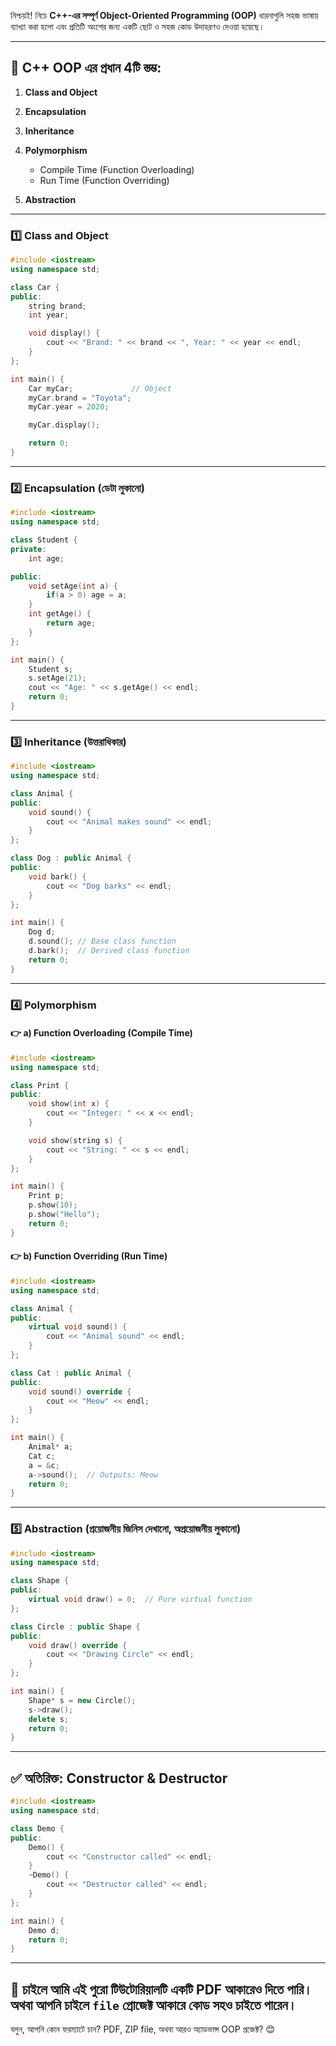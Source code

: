 নিশ্চয়ই! নিচে **C++-এর সম্পূর্ণ Object-Oriented Programming (OOP)** ধারনাগুলি সহজ ভাষায় ব্যাখ্যা করা হলো এবং প্রতিটি অংশের জন্য একটি ছোট ও সহজ কোড উদাহরণও দেওয়া হয়েছে।

---

## 🎯 C++ OOP এর প্রধান 4টি স্তম্ভ:

1. **Class and Object**
2. **Encapsulation**
3. **Inheritance**
4. **Polymorphism**

   * Compile Time (Function Overloading)
   * Run Time (Function Overriding)
5. **Abstraction**

---

### 1️⃣ Class and Object

```cpp
#include <iostream>
using namespace std;

class Car {
public:
    string brand;
    int year;

    void display() {
        cout << "Brand: " << brand << ", Year: " << year << endl;
    }
};

int main() {
    Car myCar;             // Object
    myCar.brand = "Toyota";
    myCar.year = 2020;

    myCar.display();

    return 0;
}
```

---

### 2️⃣ Encapsulation (ডেটা লুকানো)

```cpp
#include <iostream>
using namespace std;

class Student {
private:
    int age;

public:
    void setAge(int a) {
        if(a > 0) age = a;
    }
    int getAge() {
        return age;
    }
};

int main() {
    Student s;
    s.setAge(21);
    cout << "Age: " << s.getAge() << endl;
    return 0;
}
```

---

### 3️⃣ Inheritance (উত্তরাধিকার)

```cpp
#include <iostream>
using namespace std;

class Animal {
public:
    void sound() {
        cout << "Animal makes sound" << endl;
    }
};

class Dog : public Animal {
public:
    void bark() {
        cout << "Dog barks" << endl;
    }
};

int main() {
    Dog d;
    d.sound(); // Base class function
    d.bark();  // Derived class function
    return 0;
}
```

---

### 4️⃣ Polymorphism

#### 👉 a) Function Overloading (Compile Time)

```cpp
#include <iostream>
using namespace std;

class Print {
public:
    void show(int x) {
        cout << "Integer: " << x << endl;
    }

    void show(string s) {
        cout << "String: " << s << endl;
    }
};

int main() {
    Print p;
    p.show(10);
    p.show("Hello");
    return 0;
}
```

#### 👉 b) Function Overriding (Run Time)

```cpp
#include <iostream>
using namespace std;

class Animal {
public:
    virtual void sound() {
        cout << "Animal sound" << endl;
    }
};

class Cat : public Animal {
public:
    void sound() override {
        cout << "Meow" << endl;
    }
};

int main() {
    Animal* a;
    Cat c;
    a = &c;
    a->sound();  // Outputs: Meow
    return 0;
}
```

---

### 5️⃣ Abstraction (প্রয়োজনীয় জিনিস দেখানো, অপ্রয়োজনীয় লুকানো)

```cpp
#include <iostream>
using namespace std;

class Shape {
public:
    virtual void draw() = 0;  // Pure virtual function
};

class Circle : public Shape {
public:
    void draw() override {
        cout << "Drawing Circle" << endl;
    }
};

int main() {
    Shape* s = new Circle();
    s->draw();
    delete s;
    return 0;
}
```

---

## ✅ অতিরিক্ত: Constructor & Destructor

```cpp
#include <iostream>
using namespace std;

class Demo {
public:
    Demo() {
        cout << "Constructor called" << endl;
    }
    ~Demo() {
        cout << "Destructor called" << endl;
    }
};

int main() {
    Demo d;
    return 0;
}
```

---

## 📘 চাইলে আমি এই পুরো টিউটোরিয়ালটি একটি PDF আকারেও দিতে পারি। অথবা আপনি চাইলে `file` প্রোজেক্ট আকারে কোড সহও চাইতে পারেন।

বলুন, আপনি কোন ফরম্যাটে চান? PDF, ZIP file, অথবা আরও অ্যাডভান্স OOP প্রজেক্ট? 😊
